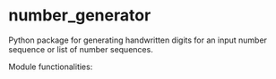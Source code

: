 # number_generator

Python package for generating handwritten digits for an input number sequence or list of number sequences.

Module functionalities:




